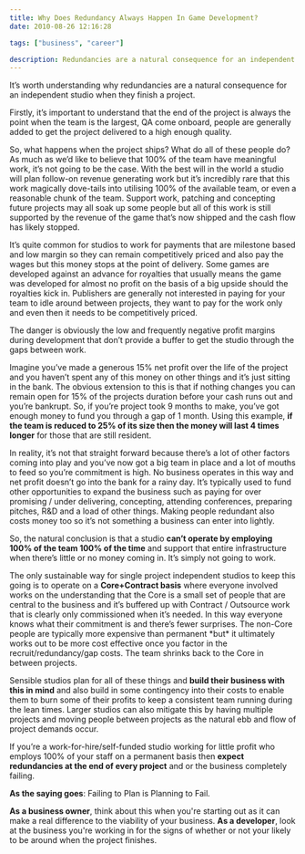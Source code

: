 ```yaml
---
title: Why Does Redundancy Always Happen In Game Development?
date: 2010-08-26 12:16:28

tags: ["business", "career"]

description: Redundancies are a natural consequence for an independent studio when they finish a project. What happens when the project ships? What do all of these people do? As much as we’d like to believe that 100% of the team have meaningful work, it’s not going to be the case.
---
```


It’s worth understanding why redundancies are a natural consequence for
an independent studio when they finish a project.

Firstly, it’s important to understand that the end of the project is
always the point when the team is the largest, QA come onboard, people
are generally added to get the project delivered to a high enough
quality.

So, what happens when the project ships? What do all of these people do?
As much as we’d like to believe that 100% of the team have meaningful
work, it’s not going to be the case.
With the best will in the world a studio will plan follow-on revenue
generating work but it’s incredibly rare that this work magically
dove-tails into utilising 100% of the available team, or even a
reasonable chunk of the team. Support work, patching and concepting
future projects may all soak up some people but all of this work is
still supported by the revenue of the game that’s now shipped and the
cash flow has likely stopped.

It’s quite common for studios to work for payments that are milestone
based and low margin so they can remain competitively priced and also
pay the wages but this money stops at the point of delivery. Some games
are developed against an advance for royalties that usually means the
game was developed for almost no profit on the basis of a big upside
should the royalties kick in.
Publishers are generally not interested in paying for your team to idle
around between projects, they want to pay for the work only and even
then it needs to be competitively priced.

The danger is obviously the low and frequently negative profit margins
during development that don’t provide a buffer to get the studio through
the gaps between work.

Imagine you’ve made a generous 15% net profit over the life of the
project and you haven’t spent any of this money on other things and it’s
just sitting in the bank. The obvious extension to this is that if
nothing changes you can remain open for 15% of the projects duration
before your cash runs out and you’re bankrupt. So, if you’re project
took 9 months to make, you’ve got enough money to fund you through a gap
of 1 month. Using this example, **if the team is reduced to 25% of its
size then the money will last 4 times longer** for those that are still
resident.

In reality, it’s not that straight forward because there’s a lot of
other factors coming into play and you’ve now got a big team in place
and a lot of mouths to feed so you’re commitment is high. No business
operates in this way and net profit doesn’t go into the bank for a rainy
day. It’s typically used to fund other opportunities to expand the
business such as paying for over promising / under delivering,
concepting, attending conferences, preparing pitches, R&D and a load of
other things. Making people redundant also costs money too so it’s not
something a business can enter into lightly.

So, the natural conclusion is that a studio **can’t operate by employing
100% of the team 100% of the time** and support that entire
infrastructure when there’s little or no money coming in. It’s simply
not going to work.

The only sustainable way for single project independent studios to keep
this going is to operate on a **Core+Contract basis** where everyone
involved works on the understanding that the Core is a small set of
people that are central to the business and it’s buffered up with
Contract / Outsource work that is clearly only commissioned when it’s
needed. In this way everyone knows what their commitment is and there’s
fewer surprises. The non-Core people are typically more expensive than
permanent \*but\* it ultimately works out to be more cost effective once
you factor in the recruit/redundancy/gap costs. The team shrinks back to
the Core in between projects.

Sensible studios plan for all of these things and **build their business
with this in mind** and also build in some contingency into their costs
to enable them to burn some of their profits to keep a consistent team
running during the lean times. Larger studios can also mitigate this by
having multiple projects and moving people between projects as the
natural ebb and flow of project demands occur.

If you’re a work-for-hire/self-funded studio working for little profit
who employs 100% of your staff on a permanent basis then **expect
redundancies at the end of every project** and or the business
completely failing.

**As the saying goes**: Failing to Plan is Planning to Fail.

**As a business owner**, think about this when you're starting out as it
can make a real difference to the viability of your business.
**As a developer**, look at the business you're working in for the
signs of whether or not your likely to be around when the project
finishes.

